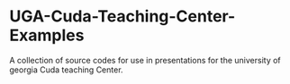 UGA-Cuda-Teaching-Center-Examples
=================================

A collection of source codes for use in presentations for the university of georgia Cuda teaching Center.